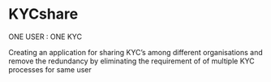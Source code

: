 # KYCshare

ONE USER : ONE KYC 

Creating an application   for sharing  KYC’s  among  different organisations  and  remove  the  redundancy  by  eliminating  the  requirement  of  of  multiple  KYC  processes  for  same user 
